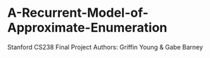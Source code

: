 # A-Recurrent-Model-of-Approximate-Enumeration
Stanford CS238 Final Project
Authors: Griffin Young & Gabe Barney
